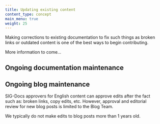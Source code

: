 ```yaml
---
title: Updating existing content
content_type: concept
main_menu: true
weight: 25
---
```


Making corrections to existing documentation to fix such things as broken links or outdated content is one of the best ways to begin contributing.

More information to come...

## Ongoing documentation maintenance

## Ongoing blog maintenance

SIG-Docs approvers for English content can approve edits after the fact such as: broken links, copy edits, etc. However, approval and editorial review for new blog posts is limited to the Blog Team.

We typically do not make edits to blog posts more than 1 years old.

